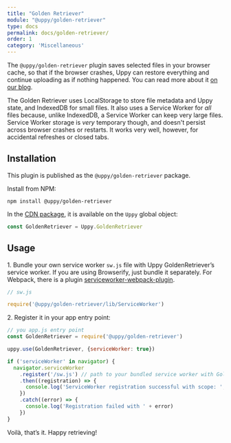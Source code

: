 ```yaml
---
title: "Golden Retriever"
module: "@uppy/golden-retriever"
type: docs
permalink: docs/golden-retriever/
order: 1
category: 'Miscellaneous'
---
```


The `@uppy/golden-retriever` plugin saves selected files in your browser cache, so that if the browser crashes, Uppy can restore everything and continue uploading as if nothing happened. You can read more about it [on our blog](https://uppy.io/blog/2017/07/golden-retriever/).

The Golden Retriever uses LocalStorage to store file metadata and Uppy state, and IndexedDB for small files. It also uses a Service Worker for _all_ files because, unlike IndexedDB, a Service Worker can keep very large files. Service Worker storage is _very_ temporary though, and doesn't persist across browser crashes or restarts. It works very well, however, for accidental refreshes or closed tabs.

## Installation

This plugin is published as the `@uppy/golden-retriever` package.

Install from NPM:

```shell
npm install @uppy/golden-retriever
```

In the [CDN package](/docs/#With-a-script-tag), it is available on the `Uppy` global object:

```js
const GoldenRetriever = Uppy.GoldenRetriever
```

## Usage

1\. Bundle your own service worker `sw.js` file with Uppy GoldenRetriever’s service worker. If you are using Browserify, just bundle it separately. For Webpack, there is a plugin [serviceworker-webpack-plugin](https://github.com/oliviertassinari/serviceworker-webpack-plugin).

```js
// sw.js

require('@uppy/golden-retriever/lib/ServiceWorker')
```

2\. Register it in your app entry point:

```js
// you app.js entry point
const GoldenRetriever = require('@uppy/golden-retriever')

uppy.use(GoldenRetriever, {serviceWorker: true})

if ('serviceWorker' in navigator) {
  navigator.serviceWorker
    .register('/sw.js') // path to your bundled service worker with GoldenRetriever service worker
    .then((registration) => {
      console.log('ServiceWorker registration successful with scope: ', registration.scope)
    })
    .catch((error) => {
      console.log('Registration failed with ' + error)
    })
}
```

Voilà, that’s it. Happy retrieving!

